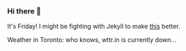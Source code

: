 ### Hi there :wave:

It's Friday! I might be fighting with Jekyll to make [this](https://swissclubto.github.io) better.

Weather in Toronto: who knows, wttr.in is currently down...
